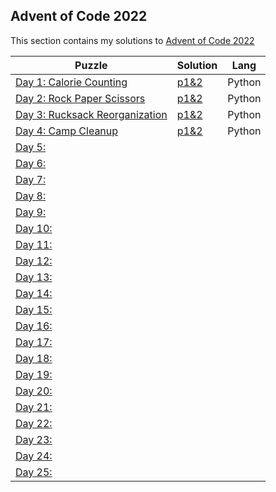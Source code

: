 ## Advent of Code 2022
This section contains my solutions to [Advent of Code 2022](https://adventofcode.com/2022)

| Puzzle | Solution | Lang |
|--|--|--|
| [Day 1: Calorie Counting](https://adventofcode.com/2022/day/1) | [p1&2](Day1/Day1.py) | Python |
| [Day 2: Rock Paper Scissors](https://adventofcode.com/2022/day/2) | [p1&2](Day2/Day2.py) | Python |
| [Day 3: Rucksack Reorganization](https://adventofcode.com/2022/day/3) | [p1&2](Day3/Day3.py) | Python |
| [Day 4: Camp Cleanup](https://adventofcode.com/2022/day/4) | [p1&2](Day4/Day4.py) | Python |
| [Day 5:](https://adventofcode.com/2022/day/5) | | |
| [Day 6:](https://adventofcode.com/2022/day/6) | | |
| [Day 7:](https://adventofcode.com/2022/day/7) | | |
| [Day 8:](https://adventofcode.com/2022/day/8) | | |
| [Day 9:](https://adventofcode.com/2022/day/9) | | |
| [Day 10:](https://adventofcode.com/2022/day/10) | | |
| [Day 11:](https://adventofcode.com/2022/day/11) | | |
| [Day 12:](https://adventofcode.com/2022/day/12) | | |
| [Day 13:](https://adventofcode.com/2022/day/13) | | |
| [Day 14:](https://adventofcode.com/2022/day/14) | | |
| [Day 15:](https://adventofcode.com/2022/day/15) | | |
| [Day 16:](https://adventofcode.com/2022/day/16) | | |
| [Day 17:](https://adventofcode.com/2022/day/17) | | |
| [Day 18:](https://adventofcode.com/2022/day/18) | | |
| [Day 19:](https://adventofcode.com/2022/day/19) | | |
| [Day 20:](https://adventofcode.com/2022/day/20) | | |
| [Day 21:](https://adventofcode.com/2022/day/21) | | |
| [Day 22:](https://adventofcode.com/2022/day/22) | | |
| [Day 23:](https://adventofcode.com/2022/day/23) | | |
| [Day 24:](https://adventofcode.com/2022/day/24) | | |
| [Day 25:](https://adventofcode.com/2022/day/25) | | |
